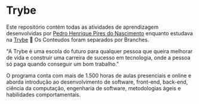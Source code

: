 # Trybe
Este repositório contém todas as atividades de aprendizagem desenvolvidas por [Pedro Henrique Pires do Nascimento](https://www.linkedin.com/in/pedro-henrique-pires-8342b2161/) enquanto estudava na [Trybe](https://www.betrybe.com/) :rocket:
Os Conteudos foram separados por Branches.

"A Trybe é uma escola do futuro para qualquer pessoa que queira melhorar de vida e construir uma carreira de sucesso em tecnologia, onde a pessoa só paga quando conseguir um bom trabalho."

O programa conta com mais de 1.500 horas de aulas presenciais e online e aborda introdução ao desenvolvimento de software, front-end, back-end, ciência da computação, engenharia de software, metodologias ágeis e habilidades comportamentais.


